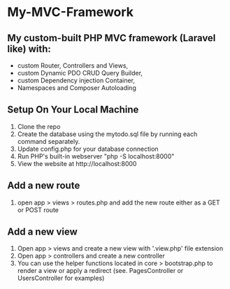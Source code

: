 # My-MVC-Framework

## My custom-built PHP MVC framework (Laravel like) with: 
- custom Router, Controllers and Views,
- custom Dynamic PDO CRUD Query Builder, 
- custom Dependency injection Container, 
- Namespaces and Composer Autoloading

## Setup On Your Local Machine
1. Clone the repo
2. Create the database using the mytodo.sql file by running each command separately.
3. Update config.php for your database connection
4. Run PHP's built-in webserver "php -S localhost:8000"
5. View the website at http://localhost:8000

 ## Add a new route
1. open app > views > routes.php and add the new route either as a GET or POST route

 ## Add a new view
1. Open app > views and create a new view with '.view.php' file extension
2. Open app > controllers and create a new controller
3. You can use the helper functions located in core > bootstrap.php to render a view or apply a redirect (see. PagesController or UsersController for examples)
